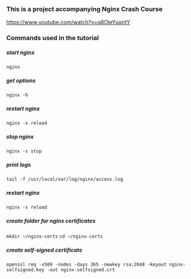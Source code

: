 ### This is a project accompanying Nginx Crash Course

https://www.youtube.com/watch?v=q8OleYuqntY

### Commands used in the tutorial

##### start nginx

`nginx`

##### get options

`nginx -h`

##### restart nginx

`nginx -s reload`

##### stop nginx

`nginx -s stop`

##### print logs

`tail -f /usr/local/var/log/nginx/access.log`

##### restart nginx

`nginx -s reload`

##### create folder for nginx certificates

`mkdir ~/nginx-certs`
`cd ~/nginx-certs`

##### create self-signed certificate

`openssl req -x509 -nodes -days 365 -newkey rsa:2048 -keyout nginx-selfsigned.key -out nginx-selfsigned.crt`
